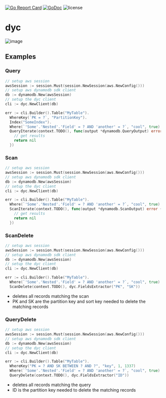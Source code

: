 [![Go Report Card](https://goreportcard.com/badge/github.com/darwayne/dyc)](https://goreportcard.com/report/github.com/darwayne/dyc)
[![GoDoc](https://godoc.org/github.com/darwayne/dyc?status.svg)](https://godoc.org/github.com/darwayne/dyc)
![license](https://img.shields.io/github/license/darwayne/dyc)
# dyc

![image](https://user-images.githubusercontent.com/2807589/92316080-1184e180-efbd-11ea-96a4-df774348ad67.png)


## Examples

### Query
```go
// setup aws session
awsSession := session.Must(session.NewSession(aws.NewConfig()))
// setup aws dynamodb sdk client
db := dynamodb.New(awsSession)
// setup the dyc client
cli := dyc.NewClient(db)

err := cli.Builder().Table("MyTable").
  WhereKey(`PK = ?`, "PartitionKey").
  Index("SomeIndex").
  Where(`'Some'.'Nested'.'Field' = ? AND 'another' = ?`, "cool", true).
  QueryIterate(context.TODO(), func(output *dynamodb.QueryOutput) error {
    // get results
    return nil
  })
```

### Scan
```go
// setup aws session
awsSession := session.Must(session.NewSession(aws.NewConfig()))
// setup aws dynamodb sdk client
db := dynamodb.New(awsSession)
// setup the dyc client
cli := dyc.NewClient(db)

err := cli.Builder().Table("MyTable").
  Where(`'Some'.'Nested'.'Field' = ? AND 'another' = ?`, "cool", true).
  ScanIterate(context.TODO(), func(output *dynamodb.ScanOutput) error {
    // get results
    return nil
  })
```


### ScanDelete
```go
// setup aws session
awsSession := session.Must(session.NewSession(aws.NewConfig()))
// setup aws dynamodb sdk client
db := dynamodb.New(awsSession)
// setup the dyc client
cli := dyc.NewClient(db)

err := cli.Builder().Table("MyTable").
  Where(`'Some'.'Nested'.'Field' = ? AND 'another' = ?`, "cool", true).
  ScanDelete(context.TODO(), dyc.FieldsExtractor("PK", "SK"))
```
 - deletes all records matching the scan
 - PK and SK are the partition key and sort key needed to delete the matching records

### QueryDelete
```go
// setup aws session
awsSession := session.Must(session.NewSession(aws.NewConfig()))
// setup aws dynamodb sdk client
db := dynamodb.New(awsSession)
// setup the dyc client
cli := dyc.NewClient(db)

err := cli.Builder().Table("MyTable").
  WhereKey("PK = ? AND SK BETWEEN ? AND ?", "key", 1, 1337)
  Where(`'Some'.'Nested'.'Field' = ? AND 'another' = ?`, "cool", true).
  QueryDelete(context.TODO(), dyc.FieldsExtractor("ID"))
```
 - deletes all records matching the query
 - ID is the partition key needed to delete the matching records
